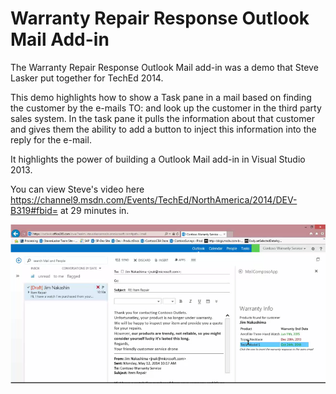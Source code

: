 Warranty Repair Response Outlook Mail Add-in
=========================================
The Warranty Repair Response Outlook Mail add-in was a demo that Steve Lasker put together for TechEd 2014. 

This demo highlights how to show a Task pane in a mail based on finding the customer by the e-mails TO: and look up the customer in the third party sales system. In the task pane it pulls the information about that customer and gives them the ability to add a button to inject this information into the reply for the e-mail.

It highlights the power of building a Outlook Mail add-in in Visual Studio 2013.

You can view Steve's video here https://channel9.msdn.com/Events/TechEd/NorthAmerica/2014/DEV-B319#fbid= at 29 minutes in.

![Screenshot from the video of building a Outlook Mail add-in](img/screenshot.PNG)
